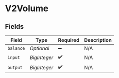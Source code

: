 # V2Volume


## Fields

| Field                  | Type                   | Required               | Description            |
| ---------------------- | ---------------------- | ---------------------- | ---------------------- |
| `balance`              | *Optional<BigInteger>* | :heavy_minus_sign:     | N/A                    |
| `input`                | *BigInteger*           | :heavy_check_mark:     | N/A                    |
| `output`               | *BigInteger*           | :heavy_check_mark:     | N/A                    |